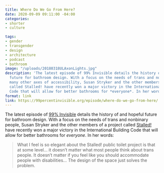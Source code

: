 ```yaml
---
title: Where Do We Go From Here?
date: 2020-09-09 09:11:00 -04:00
categories:
- shorter
- culture

tags:
- gender
- transgender
- design
- architecture
- podcast
- bathroom
image: "/uploads/20180318ULAxonLights.jpg"
description: 'The latest episode of 99% Invisible details the history of and hopeful
  future for bathroom design. With a focus on the needs of trans and nonbinary and
  many other axes of accessibility, Susan Stryker and the other members of a project
  called Stalled! have recently won a major victory in the International Building
  Code that will allow for better bathrooms for *everyone*. In her words: '
format: link
link: https://99percentinvisible.org/episode/where-do-we-go-from-here/
---
```


The latest episode of [99% Invisible](https://99percentinvisible.org) details the history of and hopeful future for bathroom design. With a focus on the needs of trans and nonbinary people, Susan Stryker and the other members of a project called [Stalled!](https://www.stalled.online) have recently won a major victory in the International Building Code that will allow for better bathrooms for *everyone*. In her words:

> What I feel is so elegant about the Stalled! public toilet project is that at some level… it doesn’t matter what most people think about trans people. It doesn’t matter if you feel like you should accommodate people with disabilities… The design of the space just solves the problem.
